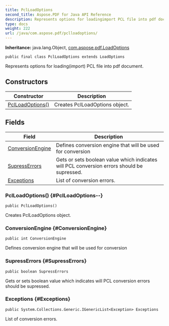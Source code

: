 ```yaml
---
title: PclLoadOptions
second_title: Aspose.PDF for Java API Reference
description: Represents options for loadingimport PCL file into pdf document.
type: docs
weight: 222
url: /java/com.aspose.pdf/pclloadoptions/
---
```

**Inheritance:**
java.lang.Object, [com.aspose.pdf.LoadOptions](../../com.aspose.pdf/loadoptions)
```
public final class PclLoadOptions extends LoadOptions
```

Represents options for loading(import) PCL file into pdf document.
## Constructors

| Constructor | Description |
| --- | --- |
| [PclLoadOptions()](#PclLoadOptions--) | Creates  PclLoadOptions  object. |
## Fields

| Field | Description |
| --- | --- |
| [ConversionEngine](#ConversionEngine) | Defines conversion engine that will be used for conversion |
| [SupressErrors](#SupressErrors) | Gets or sets boolean value which indicates will PCL conversion errors should be supressed. |
| [Exceptions](#Exceptions) | List of conversion errors. |
### PclLoadOptions() {#PclLoadOptions--}
```
public PclLoadOptions()
```


Creates  PclLoadOptions  object.

### ConversionEngine {#ConversionEngine}
```
public int ConversionEngine
```


Defines conversion engine that will be used for conversion

### SupressErrors {#SupressErrors}
```
public boolean SupressErrors
```


Gets or sets boolean value which indicates will PCL conversion errors should be supressed.

### Exceptions {#Exceptions}
```
public System.Collections.Generic.IGenericList<Exception> Exceptions
```


List of conversion errors.

